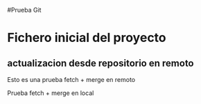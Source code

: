 #Prueba Git
# Fichero inicial del proyecto
## actualizacion desde repositorio en remoto 
Esto es una prueba fetch + merge en remoto



Prueba fetch + merge en local